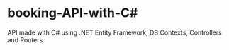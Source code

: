 # booking-API-with-C#
API made with C# using .NET Entity Framework, DB Contexts, Controllers and Routers

